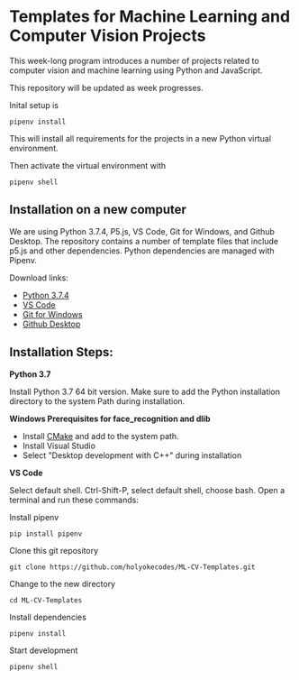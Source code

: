 # Templates for Machine Learning and Computer Vision Projects

This week-long program introduces a number of projects related to computer vision and machine learning using Python and JavaScript. 

This repository will be updated as week progresses.

Inital setup is

```
pipenv install
```

This will install all requirements for the projects in a new Python virtual environment.

Then activate the virtual environment with

```
pipenv shell
```

## Installation on a new computer

We are using Python 3.7.4, P5.js, VS Code, Git for Windows, and Github Desktop. The repository contains a number of template files that include p5.js and other dependencies. Python dependencies are managed with Pipenv.

Download links:
* [Python 3.7.4](https://www.python.org/downloads/)
* [VS Code](https://code.visualstudio.com/Download)
* [Git for Windows](https://gitforwindows.org/)
* [Github Desktop](https://desktop.github.com/)

## Installation Steps:

**Python 3.7**

Install Python 3.7 64 bit version. Make sure to add the Python installation directory to the system Path during installation.

**Windows Prerequisites for face_recognition and dlib**
* Install [CMake](https://cmake.org/download) and add to the system path.
* Install Visual Studio
* Select "Desktop development with C++" during installation

**VS Code**

Select default shell. Ctrl-Shift-P, select default shell, choose bash. Open a terminal and run these commands:

Install pipenv

``` 
pip install pipenv 
```

Clone this git repository

``` 
git clone https://github.com/holyokecodes/ML-CV-Templates.git 
```

Change to the new directory

``` 
cd ML-CV-Templates 
```

Install dependencies

``` 
pipenv install 
```

Start development

``` 
pipenv shell 
```
